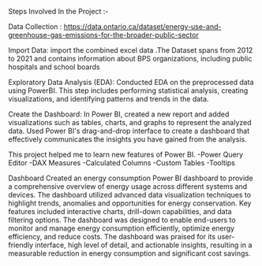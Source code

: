 Steps Involved In the Project :-

Data Collection :
https://data.ontario.ca/dataset/energy-use-and-greenhouse-gas-emissions-for-the-broader-public-sector

Import Data:
import the combined excel data .The Dataset spans from 2012 to 2021 and contains information about BPS organizations, including public hospitals and school boards

Exploratory Data Analysis (EDA):
Conducted EDA on the preprocessed data using PowerBI. This step includes performing statistical analysis, creating visualizations, and identifying patterns and trends in the data.


Create the Dashboard:
In Power BI, created a new report and added visualizations such as tables, charts, and graphs to represent the analyzed data. Used Power BI's drag-and-drop interface to create a dashboard that effectively communicates the insights you have gained from the analysis.

This project helped me to learn new features of Power BI. -Power Query Editor -DAX Measures -Calculated Columns -Custom Tables -Tooltips

Dashboard
Created an energy consumption Power BI dashboard to provide a comprehensive overview of energy usage across different systems and devices. The dashboard utilized advanced data visualization techniques to highlight trends, anomalies and opportunities for energy conservation. Key features included interactive charts, drill-down capabilities, and data filtering options. The dashboard was designed to enable end-users to monitor and manage energy consumption efficiently, optimize energy efficiency, and reduce costs. The dashboard was praised for its user-friendly interface, high level of detail, and actionable insights, resulting in a measurable reduction in energy consumption and significant cost savings.
